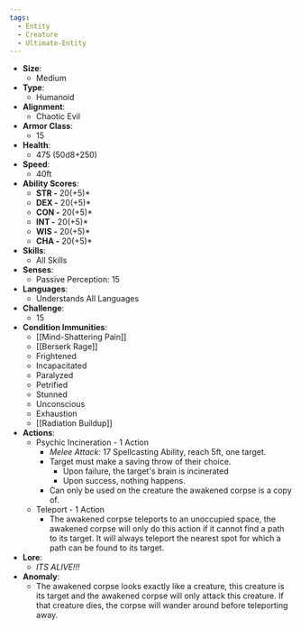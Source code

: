 ```yaml
---
tags:
  - Entity
  - Creature
  - Ultimate-Entity
---
```

- **Size**:
	- Medium
- **Type**:
	- Humanoid
- **Alignment**:
	- Chaotic Evil
- **Armor Class**:
	- 15
- **Health**:
	- 475 (50d8+250)
- **Speed**:
	- 40ft
- **Ability Scores**:
	- **STR -** 20(+5)*
	- **DEX -** 20(+5)*
	- **CON -** 20(+5)*
	- **INT -** 20(+5)*
	- **WIS -** 20(+5)*
	- **CHA -** 20(+5)*
- **Skills**:
	- All Skills
- **Senses**:
	- Passive Perception: 15
- **Languages**:
	- Understands All Languages
- **Challenge**:
	- 15
- **Condition Immunities**:
	- [[Mind-Shattering Pain]]
	- [[Berserk Rage]]
	- Frightened
	- Incapacitated
	- Paralyzed
	- Petrified
	- Stunned
	- Unconscious
	- Exhaustion
	- [[Radiation Buildup]]
- **Actions**:
	- Psychic Incineration - 1 Action
		- *Melee Attack:* 17 Spellcasting Ability,  reach 5ft, one target.
		- Target must make a saving throw of their choice.
			- Upon failure, the target's brain is incinerated
			- Upon success, nothing happens.
		- Can only be used on the creature the awakened corpse is a copy of.
	- Teleport - 1 Action
		- The awakened corpse teleports to an unoccupied space, the awakened corpse will only do this action if it cannot find a path to its target. It will always teleport the nearest spot for which a path can be found to its target.
- **Lore**:
	- *ITS ALIVE!!!*
- **Anomaly**:
	- The awakened corpse looks exactly like a creature, this creature is its target and the awakened corpse will only attack this creature. If that creature dies, the corpse will wander around before teleporting away.
